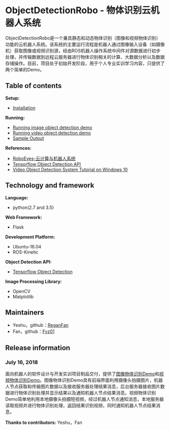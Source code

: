 # ObjectDetectionRobo - 物体识别云机器人系统

ObjectDetectionRobo是一个兼具静态和动态物体识别（图像和视频物体识别）功能的云机器人系统。该系统的主要运行流程是机器人通过图像输入设备（如摄像机）获取图像或视频识别源，经由ROS机器人操作系统中间件对源数据进行初步处理，并传输数据到远程云服务器进行物体识别相关的计算、大数据分析以及数据存储操作。目前，项目处于初始开发阶段，用于个人专业实训学习内容，只提供了两个简单的Demo。

## Table of contents

**Setup:**

- [Installation](https://github.com/ReganFan/objectDetectionRobo/blob/master/doc/Installation.md)

**Running:**

- [Running image object detection demo](https://github.com/ReganFan/objectDetectionRobo/blob/master/doc/Running_image_object_detection_demo.md)
- [Running video object detection demo](https://github.com/ReganFan/objectDetectionRobo/blob/master/doc/Running_video_object_detection_demo.md)
- [Sample Output](https://github.com/ReganFan/objectDetectionRobo/blob/master/doc/Sample_Output.md)

**References:**

- [RoboEyes-云计算与机器人系统](http://www.vsaint.club/wordpress/)
- [Tensorflow Object Detection API](https://github.com/tensorflow/models/tree/master/research/object_detection)
- [Video Object Detection System Tutorial on Windows 10](https://blog.csdn.net/xiaoxiao123jun/article/details/76605928)

## Technology and framework

**Language:**

- python(2.7 and 3.5)

**Web Framework:**

- Flask

**Development Platform:**

- Ubuntu-16.04
- ROS-Kinetic

**Object Detection API:**

- [Tensorflow Object Detection](https://github.com/tensorflow/models/tree/master/research/object_detection)

**Image Processing Library:**

- OpenCV
- Matplotlib

## Maintainers

- Yeshu，github：[ReganFan](https://github.com/ReganFan)
- Fan，github：[Fyz01](https://github.com/Fyz01)

## Release information

### July 16, 2018

面向机器人的软件设计与开发实训项目制品交付，提供了[图像物体识别Demo](https://github.com/ReganFan/objectDetectionRobo/tree/master/object_detection)和[视频物体识别Demo](https://github.com/ReganFan/objectDetectionRobo/tree/master/video_detection)。图像物体识别Demo具有前端界面利用摄像头拍摄图片，机器人节点获取和传输图片数据以及接收服务器处理结果消息，后台服务器接收图片数据进行物体识别处理并显示结果以及通知机器人节点结果消息。视频物体识别Demo简单地利用本地摄像头拍摄短视频，经过机器人节点通知消息，本地服务器读取视频并进行物体识别处理，返回结果识别视频，同时通知机器人节点结果消息。

**Thanks to contributors:**  Yeshu，Fan